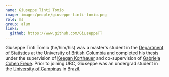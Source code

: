 ```yaml
---
name: Giuseppe Tinti Tomio
image: images/people/giuseppe-tinti-tomio.png
role: ms
group: alum
links:
  github: https://www.github.com/GiuseppeTT
---
```


Giuseppe Tinti Tomio (he/him/his) was a master's student in the [Department of Statistics](https://www.stat.ubc.ca) at the [University of British Columbia](https://ubc.ca) and completed his thesis under the supervision of [Keegan Korthauer](https://www.korthauerlab.com/) and co-supervision of [Gabriela Cohen Freue](https://gcohenfr.github.io/). Prior to joining UBC, Giuseppe was an undergrad student in the [University of Campinas](https://www.unicamp.br/unicamp/index.php/english) in Brazil.
